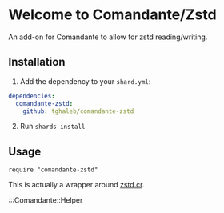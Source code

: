 # Welcome to Comandante/Zstd

An add-on for Comandante to allow for zstd reading/writing.

## Installation

1. Add the dependency to your `shard.yml`:

```yaml
dependencies:
  comandante-zstd:
    github: tghaleb/comandante-zstd
```

2. Run `shards install`

## Usage

```crystal
require "comandante-zstd"
```

This is actually a wrapper around [zstd.cr](https://github.com/didactic-drunk/zstd.cr). 

:::Comandante::Helper


